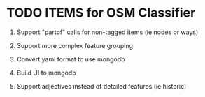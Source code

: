 # TODO ITEMS for OSM Classifier

1. Support "partof" calls for non-tagged items (ie nodes or ways)

2. Support more complex feature grouping

3. Convert yaml format to use mongodb

4. Build UI to mongodb

5. Support adjectives instead of detailed features (ie historic)

